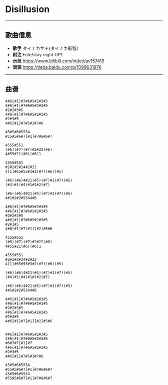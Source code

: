 # Disillusion

---

## 歌曲信息

- **歌手** タイナカサチ(タイナカ彩智)
- **附注** Fate/stay night OP1
- **示范** https://www.bilibili.com/video/av157419
- **谱源** https://tieba.baidu.com/p/1099631976

---

## 曲谱

```
4#6[#1]#7#6#5#2#3#5
4#6[#1]#7#6#5#2#3#5
#2#2#3#5
4#6[#1]#7#6#5#2#3#5
#2#3#5
4#6[#1]#7#5#3#7#6

45#5#6#5554
#55#5#6#7[#1]#7#6#6#7
 
4555#551
(#6)(#7)(#7)#2#22(#6)
4#55#21(#6)(#6)1

4555#551
#2#2#2#24#2#22
4[1]#65#55#3#2(#7)(#6)(#5)
 
(#6)(#6)4#21(#5)(#7)#1(#7)(#5)
(#4)#1(#4)#1#1#2(#7)

(#6)(#6)4#21(#5)(#7)#1(#7)(#5)
4#1#2#2#5544#6

4#6[#1]#7#6#5#2#3#5
4#6[#1]#7#6#5#2#3#5
#2#2#3#5
4#6[#1]#7#6#5#2#3#5
#2#3#5
4#6[#1]#7[#1][#2]#5#6

4555#551
(#6)(#7)(#7)#2#22(#6)
4#55#21(#6)(#6)1

4555#551
#2#2#2#24#2#22
4[1]#65#55#3#2(#7)(#6)(#5)

(#6)(#6)4#21(#5)(#7)#1(#7)(#5)
(#4)#1(#4)#1#1#2(#7)

(#6)(#6)4#21(#5)(#7)#1(#7)(#5)
4#1#2#2#5544#6

4#6[#1]#7#6#5#2#3#5
4#6[#1]#7#6#5#2#3#5
#2#2#3#5
4#6[#1]#7#6#5#2#3#5
#2#3#5
4#6[#1]#7[#1][#2]#5#6


4#6[#1]#7#6#5#2#3#5
4#6[#1]#7#6#5#2#3#5
#6#7#7[#1]#7
4#6[#1]#7#6#5#2#3#5
#2#3#5
4#6[#1]#7#5#3#7#6

45#5#6#5554
#55#5#6#7[#1]#7#6#6#7
45#5#6#5554
#55#5#6#7[#1]#7#6#6#7
```

